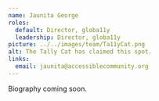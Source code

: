 ```yaml
---
name: Jaunita George
roles:
  default: Director, globa11y
  leadership: Director, globa11y
picture: ../../images/team/Ta11yCat.png
alt: The Tally Cat has claimed this spot.
links:
  email: jaunita@accessiblecommunity.org
---
```


Biography coming soon.
